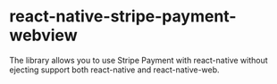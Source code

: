 # react-native-stripe-payment-webview
 The library allows you to use Stripe Payment with react-native without ejecting support both react-native and react-native-web.
